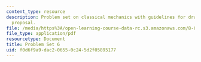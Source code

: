 ```yaml
---
content_type: resource
description: Problem set on classical mechanics with guidelines for drafting a project
  proposal.
file: /media/https%3A/open-learning-course-data-rc.s3.amazonaws.com/8-012-physics-i-classical-mechanics-fall-2008/f0d6f9a9dac206550c245d2f05895177_ps6.pdf
file_type: application/pdf
resourcetype: Document
title: Problem Set 6
uid: f0d6f9a9-dac2-0655-0c24-5d2f05895177
---
```

